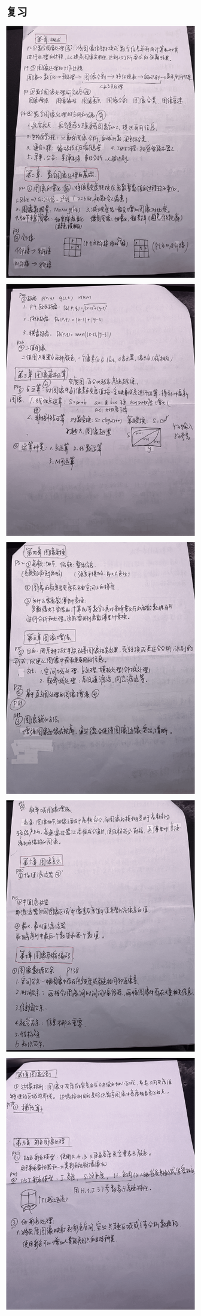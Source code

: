 # 复习

![](assets/2023-02-22-11-18-02.png)

![](assets/2023-02-22-11-31-38.png)

![](assets/2023-02-22-11-31-48.png)

![](assets/2023-02-22-11-31-54.png)

![](assets/2023-02-22-11-32-08.png)
